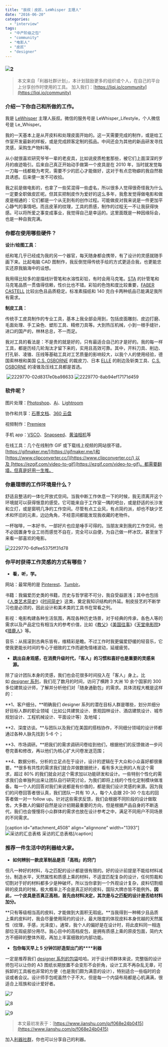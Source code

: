 ```yaml
---
title: "辰叔｜皮匠、LeWhisper 主理人"
date: "2016-06-20"
categories: 
  - "interview"
tags: 
  - "中产阶级之包"
  - "community"
  - "电影人"
  - "皮匠"
  - "designer"
---
```


### ![2](/images/09689.jpg)

> 本文来自「利器社群计划」，本计划鼓励更多的组织或个人，在自己的平台上分享创作时使用的工具。 加入我们：[https://liqi.io/community](https://liqi.io/community)

### **介绍一下你自己和所做的工作。**

我是 [LeWhisper](https://www.lewhisper.com) 主理人辰叔。微信的服务号是 LeWhisper\_Lifestyle，个人微信号是 Le\_Whisper。

我的一天基本上是从开皮料和处理皮面开始的。这一天需要完成的制作，或是给工作室开发最新的样板，或是完成顾客定制的孤品。中间还会为其他的新品研发寻找灵感，采购生产物料等。

从小就很喜欢研究爷爷一辈的老皮具，比如说皮质枪套那些，被它们上面深深的岁月的痕迹吸引。后来自己真正开始动手做第一个皮具是在 2010 年，当时就发觉每一刀每一线都极为考究，需要不少的匠心才能做好，这对于有点恋物癖的我自然极具诱惑。后来便一发不可收拾。

我之前是做电影的，也拿了一些奖混得一些虚名，所以很多人觉得很奇怪我为什么一定要全职做皮匠呢。但其实把制皮作为爱好的这么多年，我愈发觉得做电影和做皮是相通的：它们都是一个从无到有的创作过程。可能做皮对我来说是一件更加平心静气的事情吧。而且皮革的纹理，工具的质感，制作的过程无一不让我获得快感。可以将所爱之事变成事业，我觉得自己是幸运的。这里面既是一种因缘际会，也是一种自我完满。

### **你都在使用哪些硬件？**

**设计/绘图工具：**

纸和笔几乎已经成为我的另一个器官，每天随身都会携带，有了设计的灵感就随手画下来。比起电脑 CAD 图制作，我反倒觉得传统手绘的方式更适合我，也更能忠实还原我脑海中的设想。

我用得比较多的是描线针管笔和水溶性彩铅，有时会用马克笔。[STA](https://www.sta.com.cn/) 的针管笔和马克笔品质一贯值得信赖，性价比也不错。彩铅的色饱和度比较重要，[FABER CASTELL](https://www.dangdang.com/brands/8606.html) 比较出色且品质稳定。标准素描纸和 140 克白卡两种纸品已能满足我所有需求。

**制皮工具：**

传统手工皮具制作的专业工具，基本上我全部会用到，包括皮面雕刻、皮边打磨、毛面处理、手工染色、塑形工具、精修刀具等。大到热压机械，小到一根手缝针，进口的国产的，林林总总，不一而足。

我对工具的看法是：不是贵的就是好的，只有最适合自己的才是好的。我的每一样工具，都是历经几轮淘汰才留下来的，实用且高效可靠。其中，开料刀具、削边、打孔斩、凌锥、压线等基础工具对工艺质量的影响较大，以我个人的使用经验，德国索林根和美国 [C.S. OSBORNE](https://www.csosborne.com/) 的裁皮刀、日本 [ELLE](https://www.kyoshin-elle.co.jp/product.html#product-kougu) 的削边及斩类工具、[C.S. OSBORNE](https://www.csosborne.com/) 的凌锥及压线工具都是首选。

 ![2229770-02d8317e0ba98633](/images/20079.jpg) ![2229770-8ab94ef17171d459](/images/06848.jpg)

### **软件呢？**

图片处理：[Photoshop](https://www.adobe.com/content/dotcom/cn/products/photoshop.html)、[Ai](https://www.adobe.com/cn/products/illustrator.html)、[Lightroom](https://www.adobe.com/cn/products/photoshop-lightroom.html)

协作和共享：[石墨文档](https://shimo.im/)、[360 云盘](https://yunpan.360.cn/)

视频制作：[Premiere](https://www.adobe.com/cn/products/premiere.html)

手机 app：[VSCO](https://vsco.co/)、[Snapseed](https://itunes.apple.com/us/app/snapseed/id439438619?mt=8)、[黄油相机](https://www.bybutter.com/)等

在线工具：几个在线制作 GIF 或下载线上视频的网站很不错，[https://gifmaker.me/](https://gifmaker.me/)和[https://www.clipconverter.cc/](https://www.clipconverter.cc/) 以及 [https://ezgif.com/video-to-gif](https://ezgif.com/video-to-gif)。都需要翻墙，但真是好用一生推。

### **你最理想的工作环境是什么？**

舒适且整洁的一体化开放式空间。当我中断工作休息一下的时候，我无须离开这个环境就可以获得惬意的感受。它可能来自于工作室一隅的吧台，或是舒适的长沙发和立灯，或是窗明几净的工作空间。尽管有点工业风，有点简约派，却也不缺少艺术和怀旧的元素，边边角角，不经意间都能发现我收藏的老物件。

一杯咖啡，一本好书，一部好片也应是唾手可得的。当朋友来到我的工作空间，他不必因置身专业工坊而感觉不自在，完全可以自便，为自己做一杯冰饮，甚至坐下来看一部喜欢的电影。

![2229770-6dfee5375ff31d78](/images/60428.jpg)

### **你平时获得工作灵感的方式有哪些？**

- **看，听，学。**

网站：最常用的是 [Pinterest](https://www.pinterest.com/)、[Tumblr](https://www.tumblr.com/)。

书籍：我偏爱历史类的书籍，历史与哲学密不可分，我自受益匪浅；其中也包括《[人类艺术简史](https://book.douban.com/subject/26697858/)》《[时间简史](https://book.douban.com/subject/1034282/)》这类，奠定我知识结构的外延。制皮技艺的不断学习也是必须的，因此设计和美术类的工具书在常看之列。

影视：电影构建各种生活氛围，再现各种历史场景，对于经典的传承，各色人等的需求以及产品定位有相当大的参考价值，比如《[教父](https://movie.douban.com/subject/1291841/)》《[美国往事](https://movie.douban.com/subject/1292262/)》《[天堂电影院](https://movie.douban.com/subject/1291828/)》《[猎鹿人](https://movie.douban.com/subject/1292403/)》等。

音乐：从摇滚到古典乐皆有，维精彩是瞻。不过工作时我更偏爱舒缓的轻音乐，它使我更能长时间的专心于细致的工作而避免情绪波动，延缓疲劳。

- **跳出自身观感，在消费升级时代，「客人」的习惯和喜好也是重要的灵感来源。**

除了设计团队本身的灵感，我们也会花很多时间投入在「客人」身上。比如 [designer 系列](https://mp.weixin.qq.com/s?__biz=MzA4ODc1Mjg1Mg==&mid=504185963&idx=1&sn=cf342c1e72797712d90593e4f7d02e4c#rd)，我们花了数月的时间，访问了横跨 3 大洲 10 余个国家的 300 多位建筑设计师，了解并分析他们对「随身通勤包」的需求。具体流程大概是这样的：

**1、客户细分。**明确我们 designer 系列的潜在目标人群是哪些，划分并细分好目标人群的职业领域（比如公共建筑设计、景观园林设计、酒店建筑设计、城市规划设计、工程机械设计、平面设计等）及地域；

**2、深度访谈。**与团队以及我们在美国的搭档协作，不同细分领域的设计师都通过各种人脉先找到 5-6 个；

**3、市场调研。**把我们的需求调研问卷给到他们，根据他们的反馈做进一步问卷完善和修改，再以他们为核心扩大问卷发送范围；

**4、数据分析。分析的立足点在于设计，设计的逻辑在于大众和小众喜好都很重要。**很多有共性的需求我们就合并做数据统计，看有多大比例的人有这个需求，超过 80% 的我们就会对这个需求加以功能研发和设计。一些特别个性化的需求我们会单独列出来让团队自行研究讨论，为我们即将上线的个性化定制模块做准备。每一个人的回答对我们来说都是有价值的，都是我们设计灵感的来源。因为我们的问卷回答者很认真，我们团队一共有 10 人，每个人会跟 20-30 个左右的回答者做一对一 follow up。针对这些需求反馈，我们会根据不同阶段的设计做取舍。大多数人的偏好自然是设计初期最重要的方向，但是根据产品自身的不断迭代，我们也会慢慢将小众群体的需求也放在设计参考之中，满足不同用户不同场景的不同需求。

\[caption id="attachment\_4508" align="alignnone" width="1393"\]![采访的汇总表格](/images/88290.jpg) 采访的汇总表格\[/caption\]

### **推荐一件生活中的利器给大家。**

- **如何辨别一款皮革制品是否「高档」的窍门**

但凡一种好的材料，与之匹配的设计都是很有限的。好的设计前提是不能给材料减分。制造水平，天然属性和质感上乘的材料，不适宜匹配复杂的设计，任何剪裁和切割对于好的材料都多少是种破坏。所以当你拿到一个外观设计复杂，皮料切割细碎的皮具的时候，极大概率上不会是真正好的皮料，国际大牌亦皆不能例外。**因此，一个皮具是否真正高档，首先由材料决定，其次是与之匹配的设计是否给材料加分。**

**只有等级相当高的皮料，才能做到大面积无瑕疵。**当我得到一种稀少且品质上乘的皮料时，我会尽量使用简约的设计，最大限度的体现皮料本身优越的天然属性（纹理，手感，光泽度）。通常，我个人的偏好是在设计时，将此皮料同一相连部位无瑕疵部分用尽。我心目中的高档皮包，是拥有质感上乘的原皮包面，简约大方不细碎的整体外观，再加上丰富细致的内部功能。

- **包你每天早上 5 分钟凹好造型出门的****利器**

一定是推荐我们 [designer 系列的包袋](https://item.taobao.com/item.htm?spm=a1z10.1-c-s.w7594818-14487106865.1.5fPyQ9&id=531523470097)哈哈。对于设计师群体来说，完整版的设计师包可以让你的 A3 图纸长期放置不会变形不会折角，设计工具不再杂乱无章，可拆卸的工具板也非常的方便（也是我们颇为满意的设计），特别适合一些临时的会谈或者会议。设计师手包呢虽然个子不大，但是每一个内袋布局都是心机满满，很适合上班族和设计爱好者。

![7](/images/90559.jpeg)

![8](/images/89028.jpg)

![9](/images/27533.jpg)

> 本文最初发表于：[https://www.jianshu.com/p/f068e24b0415](https://www.jianshu.com/p/f068e24b0415)

加入[利器社群](https://liqi.io/community/)，你也可以分享自己的利器。
